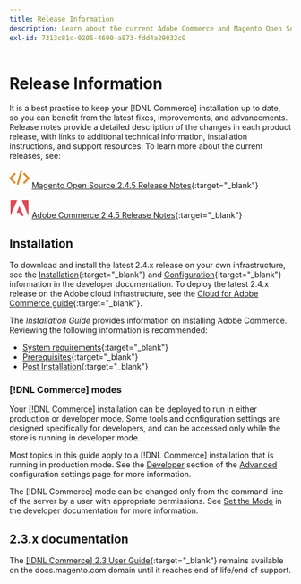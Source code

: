 ```yaml
---
title: Release Information
description: Learn about the current Adobe Commerce and Magento Open Source release.
exl-id: 7313c81c-0205-4690-a873-fdd4a29032c9
---
```

# Release Information

It is a best practice to keep your [!DNL Commerce] installation up to date, so you can benefit from the latest fixes, improvements, and advancements. Release notes provide a detailed description of the changes in each product release, with links to additional technical information, installation instructions, and support resources. To learn more about the current releases, see:

![Magento Open Source](../assets/open-source.svg) [Magento Open Source 2.4.5 Release Notes][2]{:target="_blank"}

![Adobe Commerce](../assets/adobe-logo.svg) [Adobe Commerce 2.4.5 Release Notes][1]{:target="_blank"}

## Installation

To download and install the latest 2.4.x release on your own infrastructure, see the [Installation][3]{:target="_blank"} and [Configuration][4]{:target="_blank"} information in the developer documentation. To deploy the latest 2.4.x release on the Adobe cloud infrastructure, see the [Cloud for Adobe Commerce guide](https://devdocs.magento.com/cloud/bk-cloud.html){:target="_blank"}.

The _Installation Guide_ provides information on installing Adobe Commerce. Reviewing the following information is recommended:

- [System requirements][5]{:target="_blank"}
- [Prerequisites][6]{:target="_blank"}
- [Post Installation][7]{:target="_blank"}

### [!DNL Commerce] modes

Your [!DNL Commerce] installation can be deployed to run in either production or developer mode. Some tools and configuration settings are designed specifically for developers, and can be accessed only while the store is running in developer mode.

Most topics in this guide apply to a [!DNL Commerce] installation that is running in production mode. See the [Developer](https://docs.magento.com/user-guide/configuration/advanced/developer.html) section of the [Advanced](https://docs.magento.com/user-guide/configuration/advanced.html) configuration settings page for more information.

The [!DNL Commerce] mode can be changed only from the command line of the server by a user with appropriate permissions. See [Set the Mode](https://devdocs.magento.com/guides/v2.4/config-guide/cli/config-cli-subcommands-mode.html) in the developer documentation for more information.


## 2.3.x documentation

The [[!DNL Commerce] 2.3 User Guide][8]{:target="_blank"} remains available on the docs.magento.com domain until it reaches end of life/end of support.


[1]: https://devdocs.magento.com/guides/v2.4/release-notes/commerce-2-4-5.html
[2]: https://devdocs.magento.com/guides/v2.4/release-notes/open-source-2-4-5.html
[3]: https://devdocs.magento.com/guides/v2.4/install-gde/install-flow-diagram.html
[4]: https://devdocs.magento.com/guides/v2.4/config-guide/bk-config-guide.html
[5]: https://devdocs.magento.com/guides/v2.4/install-gde/system-requirements.html
[6]: https://devdocs.magento.com/guides/v2.4/install-gde/prereq/prereq-overview.html
[7]: https://devdocs.magento.com/guides/v2.4/install-gde/continue-to-verify_cli.html
[8]: https://docs.magento.com/user-guide/v2.3/
